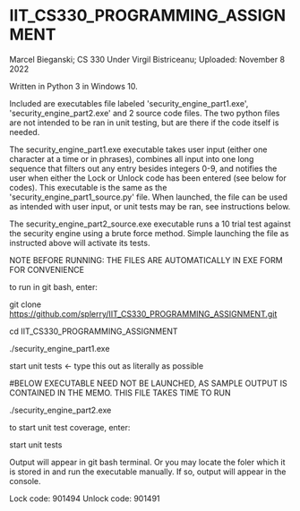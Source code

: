# IIT_CS330_PROGRAMMING_ASSIGNMENT
Marcel Bieganski; CS 330 Under Virgil Bistriceanu; Uploaded: November 8 2022

Written in Python 3 in Windows 10.

Included are executables file labeled 'security_engine_part1.exe', 'security_engine_part2.exe' and 2 source code files. The two python files are not intended to be ran in unit testing, but are there if the code itself is needed.

The security_engine_part1.exe executable takes user input (either one character at a time or in phrases), combines all input into one long sequence that filters out any entry besides integers 0-9, and notifies the user when either the Lock or Unlock code has been entered (see below for codes). This executable is the same as the 'security_engine_part1_source.py' file. When launched, the file can be used as intended with user input, or unit tests may be ran, see instructions below.

The security_engine_part2_source.exe executable runs a 10 trial test against the security engine using a brute force method. Simple launching the file as instructed above will activate its tests.

NOTE BEFORE RUNNING: THE FILES ARE AUTOMATICALLY IN EXE FORM FOR CONVENIENCE

to run in git bash, enter:

  git clone https://github.com/splerry/IIT_CS330_PROGRAMMING_ASSIGNMENT.git
  
  cd IIT_CS330_PROGRAMMING_ASSIGNMENT
  
  ./security_engine_part1.exe
  
  start unit tests  <- type this out as literally as possible
 
  #BELOW EXECUTABLE NEED NOT BE LAUNCHED, AS SAMPLE OUTPUT IS CONTAINED IN THE MEMO. THIS FILE TAKES TIME TO RUN
 
  ./security_engine_part2.exe

to start unit test coverage, enter:

  start unit tests

Output will appear in git bash terminal. Or you may locate the foler which it is stored in and run the executable manually. If so, output will appear in the console.

Lock code: 901494
Unlock code: 901491
